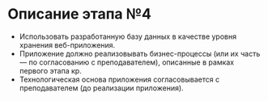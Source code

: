 # Описание этапа №4

- Использовать разработанную базу данных в качестве уровня хранения веб-приложения.
- Приложение должно реализовывать бизнес-процессы (или их часть — по согласованию с преподавателем), описанные в рамках первого этапа кр.
- Технологическая основа приложения согласовывается с преподавателем (до реализации приложения).
